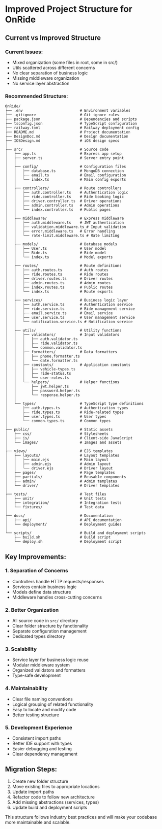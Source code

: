 # Improved Project Structure for OnRide

## Current vs Improved Structure

### Current Issues:
- Mixed organization (some files in root, some in src/)
- Utils scattered across different concerns
- No clear separation of business logic
- Missing middleware organization
- No service layer abstraction

### Recommended Structure:

```
OnRide/
├── .env                          # Environment variables
├── .gitignore                    # Git ignore rules
├── package.json                  # Dependencies and scripts
├── tsconfig.json                 # TypeScript configuration
├── railway.toml                  # Railway deployment config
├── README.md                     # Project documentation
├── DesignDoc.md                  # Design documentation
├── IOSDesign.md                  # iOS design specs
│
├── src/                          # Source code
│   ├── app.ts                    # Express app setup
│   ├── server.ts                 # Server entry point
│   │
│   ├── config/                   # Configuration files
│   │   ├── database.ts           # MongoDB connection
│   │   ├── email.ts              # Email configuration
│   │   └── index.ts              # Main config exports
│   │
│   ├── controllers/              # Route controllers
│   │   ├── auth.controller.ts    # Authentication logic
│   │   ├── ride.controller.ts    # Ride booking logic
│   │   ├── driver.controller.ts  # Driver operations
│   │   ├── admin.controller.ts   # Admin operations
│   │   └── index.controller.ts   # Public pages
│   │
│   ├── middleware/               # Express middleware
│   │   ├── auth.middleware.ts    # JWT authentication
│   │   ├── validation.middleware.ts # Input validation
│   │   ├── error.middleware.ts   # Error handling
│   │   └── rate-limit.middleware.ts # Rate limiting
│   │
│   ├── models/                   # Database models
│   │   ├── User.ts               # User model
│   │   ├── Ride.ts               # Ride model
│   │   └── index.ts              # Model exports
│   │
│   ├── routes/                   # Route definitions
│   │   ├── auth.routes.ts        # Auth routes
│   │   ├── ride.routes.ts        # Ride routes
│   │   ├── driver.routes.ts      # Driver routes
│   │   ├── admin.routes.ts       # Admin routes
│   │   ├── index.routes.ts       # Public routes
│   │   └── index.ts              # Route exports
│   │
│   ├── services/                 # Business logic layer
│   │   ├── auth.service.ts       # Authentication service
│   │   ├── ride.service.ts       # Ride management service
│   │   ├── email.service.ts      # Email service
│   │   ├── user.service.ts       # User management service
│   │   └── notification.service.ts # Notification service
│   │
│   ├── utils/                    # Utility functions
│   │   ├── validators/           # Input validators
│   │   │   ├── auth.validator.ts
│   │   │   ├── ride.validator.ts
│   │   │   └── common.validator.ts
│   │   ├── formatters/           # Data formatters
│   │   │   ├── phone.formatter.ts
│   │   │   └── date.formatter.ts
│   │   ├── constants/            # Application constants
│   │   │   ├── vehicle-types.ts
│   │   │   ├── ride-status.ts
│   │   │   └── user-roles.ts
│   │   └── helpers/              # Helper functions
│   │       ├── jwt.helper.ts
│   │       ├── password.helper.ts
│   │       └── response.helper.ts
│   │
│   └── types/                    # TypeScript type definitions
│       ├── auth.types.ts         # Authentication types
│       ├── ride.types.ts         # Ride-related types
│       ├── user.types.ts         # User types
│       └── common.types.ts       # Common types
│
├── public/                       # Static assets
│   ├── css/                      # Stylesheets
│   ├── js/                       # Client-side JavaScript
│   └── images/                   # Images and assets
│
├── views/                        # EJS templates
│   ├── layouts/                  # Layout templates
│   │   ├── main.ejs              # Main layout
│   │   ├── admin.ejs             # Admin layout
│   │   └── driver.ejs            # Driver layout
│   ├── pages/                    # Page templates
│   ├── partials/                 # Reusable components
│   ├── admin/                    # Admin templates
│   └── driver/                   # Driver templates
│
├── tests/                        # Test files
│   ├── unit/                     # Unit tests
│   ├── integration/              # Integration tests
│   └── fixtures/                 # Test data
│
├── docs/                         # Documentation
│   ├── api/                      # API documentation
│   └── deployment/               # Deployment guides
│
└── scripts/                      # Build and deployment scripts
    ├── build.sh                  # Build script
    └── deploy.sh                 # Deployment script
```

## Key Improvements:

### 1. **Separation of Concerns**
- Controllers handle HTTP requests/responses
- Services contain business logic
- Models define data structure
- Middleware handles cross-cutting concerns

### 2. **Better Organization**
- All source code in `src/` directory
- Clear folder structure by functionality
- Separate configuration management
- Dedicated types directory

### 3. **Scalability**
- Service layer for business logic reuse
- Modular middleware system
- Organized validators and formatters
- Type-safe development

### 4. **Maintainability**
- Clear file naming conventions
- Logical grouping of related functionality
- Easy to locate and modify code
- Better testing structure

### 5. **Development Experience**
- Consistent import paths
- Better IDE support with types
- Easier debugging and testing
- Clear dependency management

## Migration Steps:

1. Create new folder structure
2. Move existing files to appropriate locations
3. Update import paths
4. Refactor code to follow new architecture
5. Add missing abstractions (services, types)
6. Update build and deployment scripts

This structure follows industry best practices and will make your codebase more maintainable and scalable.